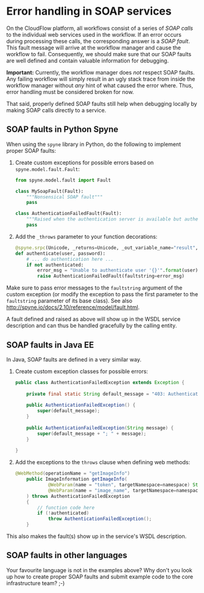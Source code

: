 # Error handling in SOAP services
On the CloudFlow platform, all workflows consist of a series of _SOAP calls_ to
the individual web services used in the workflow. If an error occurs during
processing these calls, the corresponding answer is a _SOAP fault_. This fault
message will arrive at the workflow manager and cause the workflow to fail.
Consequently, we should make sure that our SOAP faults are well defined and
contain valuable information for debugging.

**Important:** Currently, the workflow manager does _not_ respect SOAP faults.
Any failing workflow will simply result in an ugly stack trace from inside the
workflow manager without _any_ hint of what caused the error where. Thus, error
handling must be considered broken for now. 

That said, properly defined SOAP faults still help when debugging locally by 
making SOAP calls directly to a service.

## SOAP faults in Python Spyne
When using the `spyne` library in Python, do the following to implement proper
SOAP faults:
1. Create custom exceptions for possible errors based on 
   `spyne.model.fault.Fault`:
   ```python
   from spyne.model.fault import Fault
   
   class MySoapFault(Fault):
       """Nonsensical SOAP fault"""
       pass
   
   class AuthenticationFailedFault(Fault):
       """Raised when the authentication server is available but authentication fails."""
       pass
   ```

2. Add the `_throws` parameter to your function decorations:
   ```python
   @spyne.srpc(Unicode, _returns=Unicode, _out_variable_name="result", _throws=[AuthenticationFailedFault])
   def authenticate(user, password):
       # ... do authentication here ...
       if not authenticated:
           error_msg = "Unable to authenticate user '{}'".format(user)
           raise AuthenticationFailedFault(faultstring=error_msg)
   ```
Make sure to pass error messages to the `faultstring` argument of the 
custom exception (or modify the exception to pass the first parameter
to the `faultstring` parameter of its base class). See also 
http://spyne.io/docs/2.10/reference/model/fault.html.

A fault defined and raised as above will show up in the WSDL service 
description and can thus be handled gracefully by the calling entity.

## SOAP faults in Java EE
In Java, SOAP faults are defined in a very similar way.

1. Create custom exception classes for possible errors:
   ```java
   public class AuthenticationFailedException extends Exception {
    
       private final static String default_message = "403: Authentication failed";
    
       public AuthenticationFailedException() {
           super(default_message);
       }
    
       public AuthenticationFailedException(String message) {
           super(default_message + "; " + message);
       }
    
   }
   ```

2. Add the exceptions to the `throws` clause when defining web methods:
   ```java
   @WebMethod(operationName = "getImageInfo")
       public ImageInformation getImageInfo(
               @WebParam(name = "token", targetNamespace=namespace) String token,
               @WebParam(name = "image_name", targetNamespace=namespace) String image_name
       ) throws AuthenticationFailedException
       {
           // function code here
           if (!authenticated)
               throw AuthenticationFailedException();
       }
   ```
This also makes the fault(s) show up in the service's WSDL description.

## SOAP faults in other languages
Your favourite language is not in the examples above? Why don't you look up
how to create proper SOAP faults and submit example code to the core
infrastructure team? ;-)
